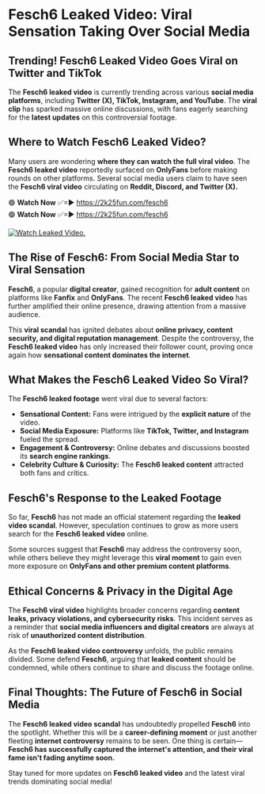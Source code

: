 # Fesch6 Leaked Video: Viral Sensation Taking Over Social Media

## **Trending! Fesch6 Leaked Video Goes Viral on Twitter and TikTok**
The **Fesch6 leaked video** is currently trending across various **social media platforms**, including **Twitter (X), TikTok, Instagram, and YouTube**. The **viral clip** has sparked massive online discussions, with fans eagerly searching for the **latest updates** on this controversial footage.

## **Where to Watch Fesch6 Leaked Video?**
Many users are wondering **where they can watch the full viral video**. The **Fesch6 leaked video** reportedly surfaced on **OnlyFans** before making rounds on other platforms. Several social media users claim to have seen the **Fesch6 viral video** circulating on **Reddit, Discord, and Twitter (X).**

🟢 **Watch Now** ✅=► https://2k25fun.com/fesch6  
🟢 **Watch Now** ✅=► https://2k25fun.com/fesch6  

[![Watch Leaked Video.](https://miro.medium.com/v2/resize:fit:828/format:webp/1*cilzJN44JGOrTw9NJCrNHA.gif "Watch Leaked Video")](https://2k25fun.com/fesch6)

## **The Rise of Fesch6: From Social Media Star to Viral Sensation**
**Fesch6**, a popular **digital creator**, gained recognition for **adult content** on platforms like **Fanfix** and **OnlyFans**. The recent **Fesch6 leaked video** has further amplified their online presence, drawing attention from a massive audience.

This **viral scandal** has ignited debates about **online privacy, content security, and digital reputation management**. Despite the controversy, the **Fesch6 leaked video** has only increased their follower count, proving once again how **sensational content dominates the internet**.

## **What Makes the Fesch6 Leaked Video So Viral?**
The **Fesch6 leaked footage** went viral due to several factors:
- **Sensational Content:** Fans were intrigued by the **explicit nature** of the video.
- **Social Media Exposure:** Platforms like **TikTok, Twitter, and Instagram** fueled the spread.
- **Engagement & Controversy:** Online debates and discussions boosted its **search engine rankings**.
- **Celebrity Culture & Curiosity:** The **Fesch6 leaked content** attracted both fans and critics.

## **Fesch6's Response to the Leaked Footage**
So far, **Fesch6** has not made an official statement regarding the **leaked video scandal**. However, speculation continues to grow as more users search for the **Fesch6 leaked video** online.

Some sources suggest that **Fesch6** may address the controversy soon, while others believe they might leverage this **viral moment** to gain even more exposure on **OnlyFans and other premium content platforms**.

## **Ethical Concerns & Privacy in the Digital Age**
The **Fesch6 viral video** highlights broader concerns regarding **content leaks, privacy violations, and cybersecurity risks**. This incident serves as a reminder that **social media influencers and digital creators** are always at risk of **unauthorized content distribution**.

As the **Fesch6 leaked video controversy** unfolds, the public remains divided. Some defend **Fesch6**, arguing that **leaked content** should be condemned, while others continue to share and discuss the footage online.

## **Final Thoughts: The Future of Fesch6 in Social Media**
The **Fesch6 leaked video scandal** has undoubtedly propelled **Fesch6** into the spotlight. Whether this will be a **career-defining moment** or just another fleeting **internet controversy** remains to be seen. One thing is certain—**Fesch6 has successfully captured the internet's attention, and their viral fame isn't fading anytime soon.**

Stay tuned for more updates on **Fesch6 leaked video** and the latest viral trends dominating social media!